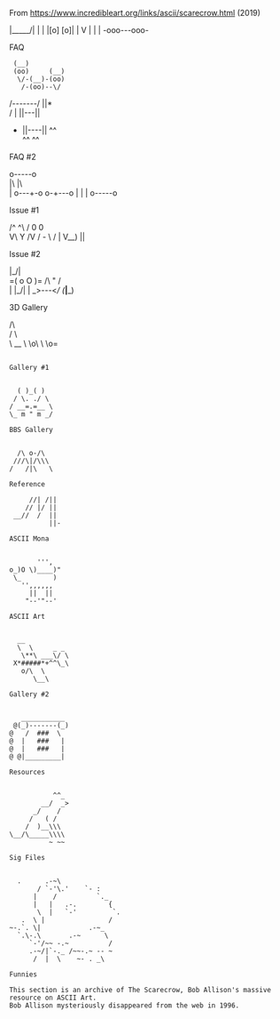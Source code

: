 From https://www.incredibleart.org/links/ascii/scarecrow.html (2019)



|\_____/|
 |       |
 |[o] [o]|
 |   V   |
 |       |
-ooo---ooo-

FAQ
	

     (__)         
     (oo)     (__)
      \/-(__)-(oo) 
       /-(oo)--\/  
  /-------\/  ||*  
 / |     ||---||   
*  ||----||   ^^   
   ^^    ^^       

FAQ #2
	

o-----o  
|\    |\  
| o---+-o
o-+---o |
 \|    \|
  o-----o

Issue #1
	

   /^ ^\ 
  / 0 0 \
  V\ Y /V
   / - \ 
  /    |
 V__) ||

Issue #2

  |\_/|  
=( o O )=
 /\ " /\
| |\_/| |
\_>---<_/
(___|___)

3D Gallery
	

   /\    
  /  \   
  \   \__ 
   \   \o\ 
     \   \o\= 
~~~~~~~~~~~~~

Gallery #1
	

  ( )_( )  
 / \. ./ \  
/ __=.=__ \ 
\_ m " m _/

BBS Gallery
	

  /\ o-/\ 
 ///\|/\\\
/   /|\   \

Reference

     //| /||
    // |/ ||
 __//  /  ||
          ||-

ASCII Mona
	

       ''',
o_)O \)____)"
 \_        )
   '',,,,,,
     ||  ||
    "--'"--'

ASCII Art
	

  __        
  \  \     _ _
   \**\ ___\/ \
 X*#####*+^^\_\
   o/\  \     
      \__\     

Gallery #2
	

   ___________
 @(_)-------(_)
@   /  ###  \ 
@  |   ###   |
@  |   ###   |
@ @|_________|

Resources
  	

           ^^_
        __/  _>
      _/    /
     /   ( /
    /  )__\\\
\__/\_____\\\\
          ~ ~~

Sig Files
	

  .      .-~\
       / `-'\.'    `- :
      |    /          `._
      |   |   .-.        {
       \  |   `-'         `.
   .  \ |                /
~-.`. \|            .-~_
  `.\-.\       .-~      \
     `-'/~~ -.~          /
     .-~/|`-._ /~~-.~ -- ~
      /  |  \    ~- . _\

Funnies

This section is an archive of The Scarecrow, Bob Allison's massive resource on ASCII Art.
Bob Allison mysteriously disappeared from the web in 1996.
